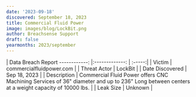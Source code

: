 ```yaml
---
date: '2023-09-18'
discovered: September 18, 2023
title: Commercial Fluid Power
image: images/blog/LockBit.png
author: Breachsense Support
draft: false
yearmonths: 2023/september
---
```



| Data Breach Report
------------:     |:-------------:    | :-----:|
| Victim      | commercialfluidpower.com      | 
| Threat Actor      | LockBit      | 
| Date Discovered      | Sep 18, 2023      | 
| Description      | Commercial Fluid Power offers CNC Machining Services of 36" diameter and up to 236" Long between centers at a weight capacity of 10000 lbs.      | 
| Leak Size      | Unknown      | 

